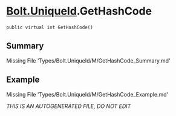 # [Bolt.UniqueId](Types/Bolt.UniqueId.md).GetHashCode
`public virtual int GetHashCode()`
## Summary
Missing File 'Types/Bolt.UniqueId/M/GetHashCode_Summary.md'
## Example
Missing File 'Types/Bolt.UniqueId/M/GetHashCode_Example.md'

*THIS IS AN AUTOGENERATED FILE, DO NOT EDIT*

